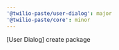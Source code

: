 ```yaml
---
'@twilio-paste/user-dialog': major
'@twilio-paste/core': minor
---
```


[User Dialog] create package
